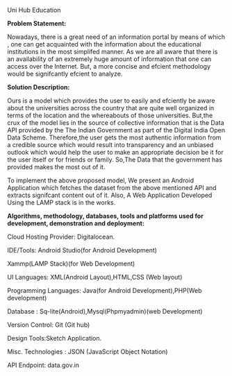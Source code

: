 Uni Hub Education

**Problem Statement:**

Nowadays, there is a great need of an information portal by means of which , one
can get acquainted with the information about the educational institutions in the
most simplifed manner. As we are all aware that there is an availability of an
extremely huge amount of information that one can access over the Internet. But, a
more concise and efcient methodology would be signifcantly efcient to analyze.

**Solution Description:**

Ours is a model which provides the user to easily and efciently be aware about the
universities across the country that are quite well organized in terms of the location
and the whereabouts of those universities. But,the crux of the model lies in the
source of collective information that is the Data API provided by the The Indian
Government as part of the Digital India Open Data Scheme. Therefore,the user gets
the most authentic information from a credible source which would result into
transparency and an unbiased outlook which would help the user to make an
appropriate decision be it for the user itself or for friends or family. So,The Data that
the government has provided makes the most out of it.

To implement the above proposed model, We present an Android Application which
fetches the dataset from the above mentioned API and extracts signifcant content
out of it. Also, A Web Application Developed Using the LAMP stack is in the works.

**Algorithms, methodology, databases, tools and platforms used for
development, demonstration and deployment:**

Cloud Hosting Provider: Digitalocean.

IDE/Tools: Android Studio(for Android Development)

Xammp(LAMP Stack)(for Web Development)

UI Languages: XML(Android Layout),HTML,CSS (Web layout)

Programming Languages: Java(for Android Development),PHP(Web development)

Database : Sq-lite(Android),Mysql(Phpmyadmin)(web Development)

Version Control: Git (Git hub)

Design Tools:Sketch Application.

Misc. Technologies : JSON (JavaScript Object Notation)

API Endpoint: data.gov.in



